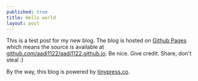 ```yaml
---
published: true
title: Hello world
layout: post
---
```

This is a test post for my new blog. The blog is hosted on [Github Pages](http://pages.github.com/) which means the source is available at [github.com/aadi1122/aadi1122.github.io](http://github.com/aadi1122/aadi1122.github.io). Be nice. Give credit. Share, don't steal :)

By the way, this blog is powered by [tinypress.co](https://tinypress.co).